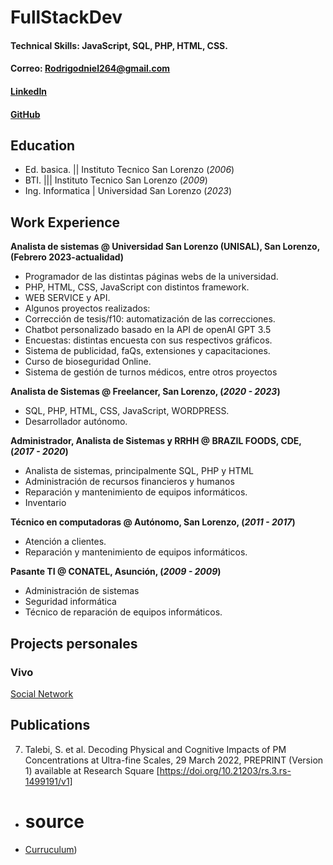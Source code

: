 # FullStackDev

#### Technical Skills: JavaScript, SQL, PHP, HTML, CSS.
#### Correo: [Rodrigodniel264@gmail.com](mailto:Rodrigodniel264@gmail.com)
#### [LinkedIn](https://www.linkedin.com/in/rodrigo-mereles-1b4b1a220/)
#### [GitHub](https://github.com/Rokudou264/)

## Education

- Ed. basica. || Instituto Tecnico San Lorenzo (_2006_)				       		
- BTI. ||| Instituto Tecnico San Lorenzo (_2009_)       		
- Ing. Informatica | Universidad San Lorenzo (_2023_)

## Work Experience

**Analista de sistemas @ Universidad San Lorenzo (UNISAL), San Lorenzo, (Febrero 2023-actualidad)**
- Programador de las distintas páginas webs de la universidad.
- PHP, HTML, CSS, JavaScript con distintos framework.
- WEB SERVICE y API.
- Algunos proyectos realizados:
- Corrección de tesis/f10: automatización de las correcciones.
- Chatbot personalizado basado en la API de openAI GPT 3.5
- Encuestas: distintas encuesta con sus respectivos gráficos.
- Sistema de publicidad, faQs, extensiones y capacitaciones.
- Curso de bioseguridad Online.
- Sistema de gestión de turnos médicos, entre otros proyectos

**Analista de Sistemas @ Freelancer, San Lorenzo, (_2020 - 2023_)**
- SQL, PHP, HTML, CSS, JavaScript, WORDPRESS.
- Desarrollador autónomo.

**Administrador, Analista de Sistemas y RRHH @ BRAZIL FOODS, CDE, (_2017 - 2020_)**
- Analista de sistemas, principalmente SQL, PHP y HTML
- Administración de recursos financieros y humanos
- Reparación y mantenimiento de equipos informáticos.
- Inventario

**Técnico en computadoras @ Autónomo, San Lorenzo, (_2011 - 2017_)**
- Atención a clientes.
- Reparación y mantenimiento de equipos informáticos.

**Pasante TI @ CONATEL, Asunción, (_2009 - 2009_)**
- Administración de sistemas
- Seguridad informática
- Técnico de reparación de equipos informáticos.

## Projects personales
### Vivo
[Social Network]([https://www.mdpi.com/1424-8220/22/8/3048](https://github.com/Rokudou264/vivo_redsocial))

## Publications
7. Talebi, S. et al. Decoding Physical and Cognitive Impacts of PM Concentrations at Ultra-fine Scales, 29 March 2022, PREPRINT (Version 1) available at Research Square [https://doi.org/10.21203/rs.3.rs-1499191/v1]

- # source
- [Curruculum]([https://www.Rokudou264.github.io/portfolio))

